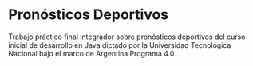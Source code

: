 # Pronósticos Deportivos 
Trabajo práctico final integrador sobre pronósticos deportivos del curso inicial de desarrollo en Java dictado por la Universidad Tecnológica Nacional bajo el marco de Argentina Programa 4.0